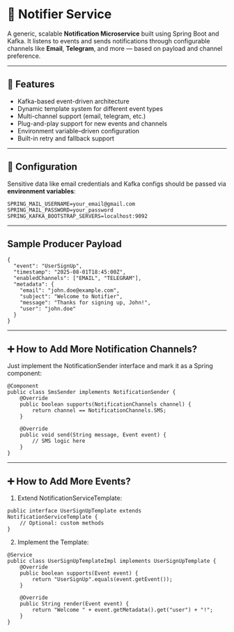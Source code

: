 # 📢 Notifier Service

A generic, scalable **Notification Microservice** built using Spring Boot and Kafka. It listens to events and sends notifications through configurable channels like **Email**, **Telegram**, and more — based on payload and channel preference.

---

## 🚀 Features

- Kafka-based event-driven architecture
- Dynamic template system for different event types
- Multi-channel support (email, telegram, etc.)
- Plug-and-play support for new events and channels
- Environment variable–driven configuration
- Built-in retry and fallback support

---

## 🔧 Configuration

Sensitive data like email credentials and Kafka configs should be passed via **environment variables**:

```env
SPRING_MAIL_USERNAME=your_email@gmail.com
SPRING_MAIL_PASSWORD=your_password
SPRING_KAFKA_BOOTSTRAP_SERVERS=localhost:9092
```

---

## Sample Producer Payload
```declarative
{
  "event": "UserSignUp",
  "timestamp": "2025-08-01T18:45:00Z",
  "enabledChannels": ["EMAIL", "TELEGRAM"],
  "metadata": {
    "email": "john.doe@example.com",
    "subject": "Welcome to Notifier",
    "message": "Thanks for signing up, John!",
    "user": "john.doe"
  }
}
```

---

## ➕ How to Add More Notification Channels?
Just implement the NotificationSender interface and mark it as a Spring component:
```declarative
@Component
public class SmsSender implements NotificationSender {
    @Override
    public boolean supports(NotificationChannels channel) {
        return channel == NotificationChannels.SMS;
    }

    @Override
    public void send(String message, Event event) {
        // SMS logic here
    }
}
```

---

## ➕ How to Add More Events?
1. Extend NotificationServiceTemplate:
```declarative
public interface UserSignUpTemplate extends NotificationServiceTemplate {
    // Optional: custom methods
}
```

2. Implement the Template:
```declarative
@Service
public class UserSignUpTemplateImpl implements UserSignUpTemplate {
    @Override
    public boolean supports(Event event) {
        return "UserSignUp".equals(event.getEvent());
    }

    @Override
    public String render(Event event) {
        return "Welcome " + event.getMetadata().get("user") + "!";
    }
}
```
